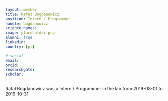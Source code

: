 ```yaml
---
layout: member
title: Rafał Bogdanowicz
position: Intern / Programmer
handle: bogdanowicz
science_names:
image: placeholder.png
alumni: true
linkedin:
country: [pl]

# social
email:
orcid:
researchgate:
scholar:
---
```


Rafał Bogdanowicz was a Intern / Programmer in the lab from 2019-08-01 to 2019-10-31.